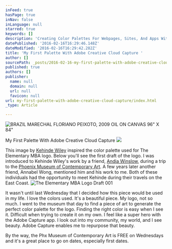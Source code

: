 ```yaml
---
inFeed: true
hasPage: true
inNav: false
inLanguage: null
starred: true
keywords: []
description: 'Creating Color Palettes For Webpages, Sites, And Apps With Adobe Capture'
datePublished: '2016-02-16T16:29:46.148Z'
dateModified: '2016-02-16T16:29:42.282Z'
title: 'My First Palette With Adobe Creative Cloud Capture '
author: []
sourcePath: _posts/2016-02-16-my-first-palette-with-adobe-creative-cloud-capture.md
published: true
authors: []
publisher:
  name: null
  domain: null
  url: null
  favicon: null
url: my-first-palette-with-adobe-creative-cloud-capture/index.html
_type: Article

---
```

![BRAZIL MARECHAL FLORIANO PEIXOTO, 2009  OIL ON CANVAS 96" X 84"](https://the-grid-user-content.s3-us-west-2.amazonaws.com/ad25daf9-db6c-4952-989d-295cc8dba17a.jpg)

My First Palette With Adobe Creative Cloud Capture
![](https://the-grid-user-content.s3-us-west-2.amazonaws.com/f983f066-853c-4b5b-9234-1f481624fe85.png)

This image by [Kehinde Wiley][0] inspired the color palette used for The Elementary MBA logo. Below you'll see the first draft of the logo. I was introduced to Kehinde Wiley's work by a friend, [Andia Winslow][1], during a trip to the [Phoenix Museum of Contemporary Art][2]. A few years later another friend, Annabel Wong, mentioned him and his work to me. Both of these individuals had the opportunity to meet Kehinde during their travels on the East Coast.
![The Elementary MBA Logo Draft 001](https://s3-us-west-2.amazonaws.com/the-grid-img/p/10d8393137065131c4256cb4cb19e1e2d7b19a0b.png)

It wasn't until last Wednesday that I decided how this piece would be used in my life. I love the colors used. It's a beautiful piece. My logo, not so much. I went to the museum that day to find a piece of art to generate the perfect color palette for the logo. Finding the right color is easy when I see it. Difficult when trying to create it on my own. I feel like a super hero with the Adobe Capture app. I look out into my community, my world, and I see beauty. Adobe Capture enables me to repurpose that beauty.

By the way, the Phx Museum of Contemporary Art is FREE on Wednesdays and it's a great place to go on dates, especially first dates.

[0]: http://kehindewiley.com/
[1]: http://www.andiawinslow.com/
[2]: http://www.phxart.org/